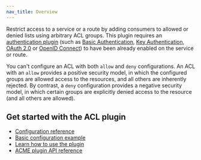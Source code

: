 ```yaml
---
nav_title: Overview
---
```


Restrict access to a service or a route by adding consumers to allowed or
denied lists using arbitrary ACL groups. This plugin requires an [authentication plugin](/hub/#authentication)
(such as [Basic Authentication](/hub/kong-inc/basic-auth/), [Key Authentication](/hub/kong-inc/key-auth/),
[OAuth 2.0](/hub/kong-inc/oauth2/) or [OpenID Connect](/hub/kong-inc/openid-connect/)) to have been already
enabled on the service or route.


You can't configure an ACL with both `allow` and `deny` configurations. An ACL with an `allow` provides a positive security model, in which the configured groups are allowed access to the resources, and all others are inherently rejected. By contrast, a `deny` configuration provides a negative security model, in which certain groups are explicitly denied access to the resource (and all others are allowed).

## Get started with the ACL plugin

* [Configuration reference](/hub/kong-inc/acl/configuration/)
* [Basic configuration example](/hub/kong-inc/acl/how-to/basic-example/)
* [Learn how to use the plugin](/hub/kong-inc/acl/how-to/)
* [ACME plugin API reference](/hub/kong-inc/acl/api/)
